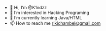 - 👋 Hi, I’m @K1ndzz
- 👀 I’m interested in Hacking Programing
- 🌱 I’m currently learning Java/HTML
- 📫 How to reach me rikichambel@gmail.com

<!---
K1ndzz is a ✨ special ✨ repository because its `primeirotestekindzz.md` (this file) appears on your GitHub profile.
You can click the Preview link to take a look at your changes.
--->
